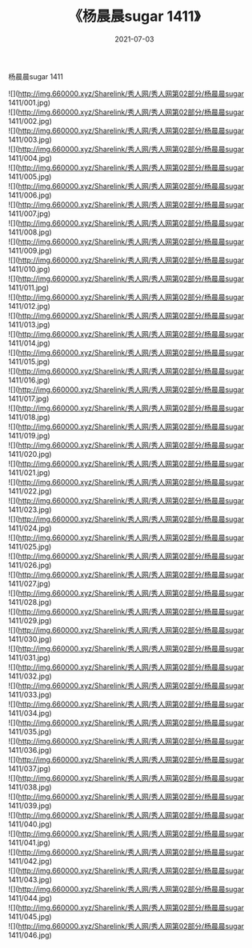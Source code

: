 ﻿---
layout: post
title:  《杨晨晨sugar 1411》
date:   2021-07-03
img: http://img.660000.xyz/Sharelink/秀人网/秀人网第02部分/杨晨晨sugar 1411/000.jpg
categories: [美女, 清纯, 唯美]
---

杨晨晨sugar 1411

  ![](http://img.660000.xyz/Sharelink/秀人网/秀人网第02部分/杨晨晨sugar 1411/001.jpg) <br> ![](http://img.660000.xyz/Sharelink/秀人网/秀人网第02部分/杨晨晨sugar 1411/002.jpg) <br> ![](http://img.660000.xyz/Sharelink/秀人网/秀人网第02部分/杨晨晨sugar 1411/003.jpg) <br> ![](http://img.660000.xyz/Sharelink/秀人网/秀人网第02部分/杨晨晨sugar 1411/004.jpg) <br> ![](http://img.660000.xyz/Sharelink/秀人网/秀人网第02部分/杨晨晨sugar 1411/005.jpg) <br> ![](http://img.660000.xyz/Sharelink/秀人网/秀人网第02部分/杨晨晨sugar 1411/006.jpg) <br> ![](http://img.660000.xyz/Sharelink/秀人网/秀人网第02部分/杨晨晨sugar 1411/007.jpg) <br> ![](http://img.660000.xyz/Sharelink/秀人网/秀人网第02部分/杨晨晨sugar 1411/008.jpg) <br> ![](http://img.660000.xyz/Sharelink/秀人网/秀人网第02部分/杨晨晨sugar 1411/009.jpg) <br> ![](http://img.660000.xyz/Sharelink/秀人网/秀人网第02部分/杨晨晨sugar 1411/010.jpg) <br> ![](http://img.660000.xyz/Sharelink/秀人网/秀人网第02部分/杨晨晨sugar 1411/011.jpg) <br> ![](http://img.660000.xyz/Sharelink/秀人网/秀人网第02部分/杨晨晨sugar 1411/012.jpg) <br> ![](http://img.660000.xyz/Sharelink/秀人网/秀人网第02部分/杨晨晨sugar 1411/013.jpg) <br> ![](http://img.660000.xyz/Sharelink/秀人网/秀人网第02部分/杨晨晨sugar 1411/014.jpg) <br> ![](http://img.660000.xyz/Sharelink/秀人网/秀人网第02部分/杨晨晨sugar 1411/015.jpg) <br> ![](http://img.660000.xyz/Sharelink/秀人网/秀人网第02部分/杨晨晨sugar 1411/016.jpg) <br> ![](http://img.660000.xyz/Sharelink/秀人网/秀人网第02部分/杨晨晨sugar 1411/017.jpg) <br> ![](http://img.660000.xyz/Sharelink/秀人网/秀人网第02部分/杨晨晨sugar 1411/018.jpg) <br> ![](http://img.660000.xyz/Sharelink/秀人网/秀人网第02部分/杨晨晨sugar 1411/019.jpg) <br> ![](http://img.660000.xyz/Sharelink/秀人网/秀人网第02部分/杨晨晨sugar 1411/020.jpg) <br> ![](http://img.660000.xyz/Sharelink/秀人网/秀人网第02部分/杨晨晨sugar 1411/021.jpg) <br> ![](http://img.660000.xyz/Sharelink/秀人网/秀人网第02部分/杨晨晨sugar 1411/022.jpg) <br> ![](http://img.660000.xyz/Sharelink/秀人网/秀人网第02部分/杨晨晨sugar 1411/023.jpg) <br> ![](http://img.660000.xyz/Sharelink/秀人网/秀人网第02部分/杨晨晨sugar 1411/024.jpg) <br> ![](http://img.660000.xyz/Sharelink/秀人网/秀人网第02部分/杨晨晨sugar 1411/025.jpg) <br> ![](http://img.660000.xyz/Sharelink/秀人网/秀人网第02部分/杨晨晨sugar 1411/026.jpg) <br> ![](http://img.660000.xyz/Sharelink/秀人网/秀人网第02部分/杨晨晨sugar 1411/027.jpg) <br> ![](http://img.660000.xyz/Sharelink/秀人网/秀人网第02部分/杨晨晨sugar 1411/028.jpg) <br> ![](http://img.660000.xyz/Sharelink/秀人网/秀人网第02部分/杨晨晨sugar 1411/029.jpg) <br> ![](http://img.660000.xyz/Sharelink/秀人网/秀人网第02部分/杨晨晨sugar 1411/030.jpg) <br> ![](http://img.660000.xyz/Sharelink/秀人网/秀人网第02部分/杨晨晨sugar 1411/031.jpg) <br> ![](http://img.660000.xyz/Sharelink/秀人网/秀人网第02部分/杨晨晨sugar 1411/032.jpg) <br> ![](http://img.660000.xyz/Sharelink/秀人网/秀人网第02部分/杨晨晨sugar 1411/033.jpg) <br> ![](http://img.660000.xyz/Sharelink/秀人网/秀人网第02部分/杨晨晨sugar 1411/034.jpg) <br> ![](http://img.660000.xyz/Sharelink/秀人网/秀人网第02部分/杨晨晨sugar 1411/035.jpg) <br> ![](http://img.660000.xyz/Sharelink/秀人网/秀人网第02部分/杨晨晨sugar 1411/036.jpg) <br> ![](http://img.660000.xyz/Sharelink/秀人网/秀人网第02部分/杨晨晨sugar 1411/037.jpg) <br> ![](http://img.660000.xyz/Sharelink/秀人网/秀人网第02部分/杨晨晨sugar 1411/038.jpg) <br> ![](http://img.660000.xyz/Sharelink/秀人网/秀人网第02部分/杨晨晨sugar 1411/039.jpg) <br> ![](http://img.660000.xyz/Sharelink/秀人网/秀人网第02部分/杨晨晨sugar 1411/040.jpg) <br> ![](http://img.660000.xyz/Sharelink/秀人网/秀人网第02部分/杨晨晨sugar 1411/041.jpg) <br> ![](http://img.660000.xyz/Sharelink/秀人网/秀人网第02部分/杨晨晨sugar 1411/042.jpg) <br> ![](http://img.660000.xyz/Sharelink/秀人网/秀人网第02部分/杨晨晨sugar 1411/043.jpg) <br> ![](http://img.660000.xyz/Sharelink/秀人网/秀人网第02部分/杨晨晨sugar 1411/044.jpg) <br> ![](http://img.660000.xyz/Sharelink/秀人网/秀人网第02部分/杨晨晨sugar 1411/045.jpg) <br> ![](http://img.660000.xyz/Sharelink/秀人网/秀人网第02部分/杨晨晨sugar 1411/046.jpg) <br>